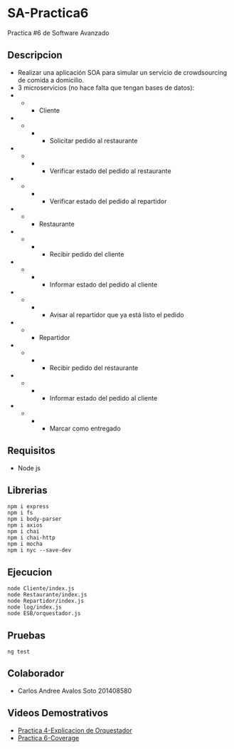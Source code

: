 # SA-Practica6
Practica #6 de Software Avanzado

## Descripcion
* Realizar una aplicación SOA para simular un servicio de crowdsourcing de comida a domicilio.
* 3 microservicios (no hace falta que tengan bases de datos):
* * * Cliente
* * * * Solicitar pedido al restaurante
* * * * Verificar estado del pedido al restaurante
* * * * Verificar estado del pedido al repartidor
* * * Restaurante
* * * * Recibir pedido del cliente
* * * * Informar estado del pedido al cliente
* * * * Avisar al repartidor que ya está listo el pedido
* * * Repartidor
* * * * Recibir pedido del restaurante
* * * * Informar estado del pedido al cliente
* * * * Marcar como entregado

## Requisitos
* Node js

## Librerias

```
npm i express
npm i fs
npm i body-parser
npm i axios
npm i chai
npm i chai-http
npm i mocha
npm i nyc --save-dev
```

## Ejecucion
```
node Cliente/index.js
node Restaurante/index.js
node Repartidor/index.js
node log/index.js
node ESB/orquestador.js
```

## Pruebas
```
ng test
```

## Colaborador

* Carlos Andree Avalos Soto 201408580

## Videos Demostrativos
* [Practica 4-Explicacion de Orquestador](https://drive.google.com/file/d/1F3gX7wZ6hglRYXTitLQyNJZJpu-getno/view)
* [Practica 6-Coverage](https://drive.google.com/file/d/1_z8JqL3jlfsR0DwsPn6TQGeNfMrlcBLM/view)
